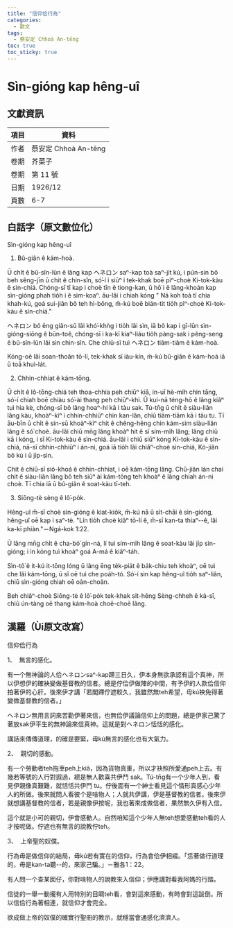 ```yaml
---
title: "信仰佮行為"
categories:
  - 散文
tags:
  - 蔡安定 Chhoà An-tēng
toc: true
toc_sticky: true
---
```


# Sìn-gióng kap hêng-uî

## 文獻資訊

| 項目 | 資料 |
|---|---|
| 作者 | 蔡安定 Chhoà An-tēng |
| 卷期 | 芥菜子 |
| 卷期 | 第 11 號 |
| 日期 | 1926/12 |
| 頁數 | 6-7 |

## 白話字（原文數位化）

Sìn-gióng kap hêng-uî

1. Bû-giân ê kám-hoà.

Ū chi̍t ê bû-sîn-lūn ê lâng kap ヘネロン saⁿ-kap toà saⁿ-ji̍t kú, i pún-sin bô beh sêng-jīn ū chit ê chin-sîn, só͘-í i siūⁿ i tek-khak boē pìⁿ-choè Ki-tok-kàu ê sìn-chiá. Chóng-sī tī kap i choè tīn ê tiong-kan, ū hō͘ i ê lâng-khoán kap sìn-gióng phah tio̍h i ê sim-koaⁿ. āu-lâi i chiah kóng " Nā koh toà tī chia khah-kú, goá sui-jiân bô teh hi-bōng, m̄-kú boē bián-tit tio̍h pìⁿ-choè Ki-tok-kàu ê sìn-chiá."

ヘネロン bô ēng giân-sû lâi khó͘-khǹg i tio̍h lâi sìn, iā bô kap i gī-lūn sìn-gióng-siōng ê būn-toê, chóng-sī i ka-kī kiaⁿ-liáu tio̍h pàng-sak i pêng-seng ê bû-sîn-lūn lâi sìn chin-sîn. Che chiū-sī tuì ヘネロン tiām-tiām ê kám-hoà.

Kóng-oē lâi soan-thoân tō-lí, tek-khak sī iàu-kín, m̄-kú bû-giân ê kám-hoà iā ū toā khuì-la̍t.

2. Chhin-chhiat ê kám-tōng.

Ū chi̍t ê lô-tōng-chiá teh thoa-chhia peh chiūⁿ kiā, in-uī hè-mi̍h chin tāng, só͘-í chiah boē chiàu só͘-ài thang peh chiūⁿ-khì. Ū kuí-nā téng-hō ê lâng kiâⁿ tuì hia kè, chóng-sī bô lâng hoaⁿ-hí kā i tàu sak. Tú-tn̄g ū chi̍t ê siàu-liân lâng kàu, khoàⁿ-kìⁿ i chhin-chhiūⁿ chin kan-lân, chiū tiām-tiām kā i tàu tu. Tī āu-bīn ū chi̍t ê sin-sū khoàⁿ-kìⁿ chit ê chêng-hêng chin kám-sim siàu-liân lâng ê só͘ choè. āu-lâi chiū mn̄g lâng khoàⁿ hit ê sī sím-mi̍h lâng; lâng chiū kā i kóng, i sī Ki-tok-kàu ê sìn-chiá. āu-lâi i chiū siūⁿ kóng Ki-tok-kàu ê sìn-chiá, nā-sī chhin-chhiūⁿ i án-ni, goá iā tio̍h lâi chiâⁿ-choè sìn-chiá, Kó-jiân bô kú i ū ji̍p-sìn.

Chit ê chiū-sī sió-khoá ê chhin-chhiat, i oē kám-tōng lâng. Chū-jiân lán chai chit ê siàu-liân lâng bô teh siūⁿ ài kám-tōng teh khoàⁿ ê lâng chiah án-ni choè. Tī chia iā ū bû-giân ê soat-kàu tī-teh.

3. Siōng-tè sèng ê lô͘-po̍k.

Hêng-uî m̄-sī choè sìn-gióng ê kiat-kio̍k, m̄-kú nā ū si̍t-chāi ê sìn-gióng, hêng-uî oē kap i saⁿ-tè. "Lín tio̍h choè kiâⁿ tō-lí ê, m̄-sī kan-ta thiaⁿ--ê, lâi ka-kī phiàn."－Ngá-kok 1:22.

Ū lâng mn̄g chi̍t ê cha-bó͘ gín-ná, lí tuì sím-mi̍h lâng ê soat-kàu lâi ji̍p sìn-gióng; i ìn kóng tuì khoàⁿ goá A-má ê kiâⁿ-ta̍h.

Sìn-tô͘ ê it-kú it-tōng lóng ū lâng ēng te̍k-pia̍t ê ba̍k-chiu teh khoàⁿ, oē tuì che lâi kám-tōng, ū sî oē tuì che poa̍h-tó. Só͘-í sìn kap hêng-uî tio̍h saⁿ-liân, chiū sìn-gióng chiah oē oân-choân.

Beh chiâⁿ-choè Siōng-tè ê lô͘-po̍k tek-khak si̍t-hêng Sèng-chheh ê kà-sī, chiū ún-tàng oē thang kám-hoà choē-choē lâng.

## 漢羅（Ùi原文改寫）

信仰佮行為

1、  無言的感化。

有一个無神論的人佮ヘネロンsaⁿ-kap蹛三日久，伊本身無欲承認有這个真神，所以伊想伊的確袂變做基督教的信者。總是佇佮伊做陣的中間，有予伊的人款佮信仰拍著伊的心肝。後來伊才講「若閣蹛佇遮較久，我雖然無teh希望，毋kú袂免得著變做基督教的信者。」

ヘネロン無用言詞來苦勸伊著來信，也無佮伊議論信仰上的問題，總是伊家己驚了著放sak伊平生的無神論來信真神。這就是對ヘネロン恬恬的感化。

講話來傳傳道理，的確是要緊，毋kú無言的感化也有大氣力。

2、  親切的感動。

有一个勞動者teh拖車peh上kiā，因為貨物真重，所以才袂照所愛通peh上去。有幾若等號的人行對遐過，總是無人歡喜共伊鬥 sak。Tú-tn̄g有一个少年人到，看見伊親像真艱難，就恬恬共伊鬥 tu。佇後面有一个紳士看見這个情形真感心少年人的所做。後來就問人看彼个是啥物人；人就共伊講，伊是基督教的信者。後來伊就想講基督教的信者，若是親像伊按呢，我也著來成做信者，果然無久伊有入信。

這个就是小可的親切，伊會感動人。自然咱知這个少年人無teh想愛感動teh看的人才按呢做。佇遮也有無言的說教佇teh。

3、  上帝聖的奴僕。

行為毋是做信仰的結局，毋kú若有實在的信仰，行為會佮伊相綴。「恁著做行道理的，毋是kan-ta聽--的，來家己騙。」－雅各1：22。

有人問一个查某囡仔，你對啥物人的說教來入信仰；伊應講對看我阿媽的行踏。

信徒的一舉一動攏有人用特別的目睭teh看，會對這來感動，有時會對這跋倒。所以信佮行為著相連，就信仰才會完全。

欲成做上帝的奴僕的確實行聖冊的教示，就穩當會通感化濟濟人。
